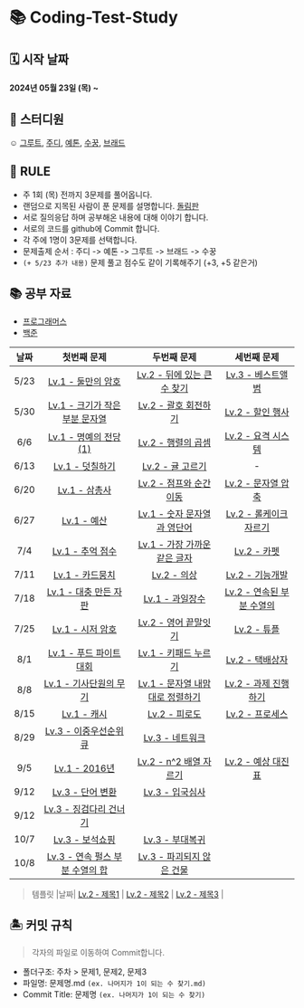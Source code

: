 # 📚 Coding-Test-Study 

## 🗓 시작 날짜
#### 2024년 05월 23일 (목) ~

## 👥 스터디원
☺️ [그루트](https://github.com/Groot-94), [주디](https://github.com/Judy-999), [예톤](https://github.com/yeeton37), [수꿍](https://github.com/Jeon-Minsu), [브래드](https://github.com/bradheo65)

## 🐳 RULE
- 주 1회 (목) 전까지 3문제를 풀어옵니다.
- 랜덤으로 지목된 사람이 푼 문제를 설명합니다. [돌림판](https://chromewebstore.google.com/detail/%EB%8F%8C%EB%A0%A4%EB%8F%8C%EB%A0%A4-%EB%8F%8C%EB%A6%BC%ED%8C%90/cbhdjmlgamciejnfglfejgbgmjdddckh?hl=ko)
- 서로 질의응답 하며 공부해온 내용에 대해 이야기 합니다.
- 서로의 코드를 github에 Commit 합니다.
- 각 주에 1명이 3문제를 선택합니다.
- 문제출제 순서 : 주디 -> 예톤 -> 그루트 -> 브래드 -> 수꿍
- `(+ 5/23 추가 내용)` 문제 풀고 점수도 같이 기록해주기 (+3, +5 같은거)

  
## 📚 공부 자료 
- [프로그래머스](https://programmers.co.kr/)
- [백준](https://www.acmicpc.net/)

| 날짜  | 첫번째 문제 | 두번째 문제 | 세번째 문제| 
|:-------:|:-----------:|:-------:|:-----------:|
|5/23|[Lv.1 - 둘만의 암호](https://school.programmers.co.kr/learn/courses/30/lessons/155652)| [Lv.2 - 뒤에 있는 큰 수 찾기](https://school.programmers.co.kr/learn/courses/30/lessons/154539) | [Lv.3 - 베스트앨범](https://school.programmers.co.kr/learn/courses/30/lessons/42579)|
|5/30|[Lv.1 - 크기가 작은 부분 문자열](https://school.programmers.co.kr/learn/courses/30/lessons/147355)| [Lv.2 - 괄호 회전하기](https://school.programmers.co.kr/learn/courses/30/lessons/76502) | [Lv.2 - 할인 행사](https://school.programmers.co.kr/learn/courses/30/lessons/131127)|
|6/6|[Lv.1 - 명예의 전당 (1)](https://school.programmers.co.kr/learn/courses/30/lessons/138477)| [Lv.2 - 행렬의 곱셈](https://school.programmers.co.kr/learn/courses/30/lessons/12949) | [Lv.2 - 요격 시스템](https://school.programmers.co.kr/learn/courses/30/lessons/181188) |
|6/13|[Lv.1 - 덧칠하기](https://school.programmers.co.kr/learn/courses/30/lessons/161989)| [Lv.2 - 귤 고르기](https://school.programmers.co.kr/learn/courses/30/lessons/138476) | - |
|6/20|[Lv.1 - 삼총사](https://school.programmers.co.kr/learn/courses/30/lessons/131705)| [Lv.2 - 점프와 순간 이동](https://school.programmers.co.kr/learn/courses/30/lessons/12980) | [Lv.2 - 문자열 압축](https://school.programmers.co.kr/learn/courses/30/lessons/60057) |
|6/27|[Lv.1 - 예산](https://school.programmers.co.kr/learn/courses/30/lessons/12982)| [Lv.1 - 숫자 문자열과 영단어](https://school.programmers.co.kr/learn/courses/30/lessons/81301) | [Lv.2 - 롤케이크 자르기](https://school.programmers.co.kr/learn/courses/30/lessons/132265) |
|7/4|[Lv.1 - 추억 점수](https://school.programmers.co.kr/learn/courses/30/lessons/176963?language=swift)| [Lv.1 - 가장 가까운 같은 글자](https://school.programmers.co.kr/learn/courses/30/lessons/142086) | [Lv.2 - 카펫](https://school.programmers.co.kr/learn/courses/30/lessons/42842) |
|7/11|[Lv.1 - 카드뭉치](https://school.programmers.co.kr/learn/courses/30/lessons/159994)| [Lv.2 - 의상](https://school.programmers.co.kr/learn/courses/30/lessons/42578) | [Lv.2 - 기능개발](https://school.programmers.co.kr/learn/courses/30/lessons/42586)|
|7/18|[Lv.1 - 대충 만든 자판](https://school.programmers.co.kr/learn/courses/30/lessons/160586)| [Lv.1 - 과일장수](https://school.programmers.co.kr/learn/courses/30/lessons/135808) | [Lv.2 - 연속된 부분 수열의 ](https://school.programmers.co.kr/learn/courses/30/lessons/178870)|
|7/25|[Lv.1 - 시저 암호](https://school.programmers.co.kr/learn/courses/30/lessons/12926)| [Lv.2 - 영어 끝말잇기](https://school.programmers.co.kr/learn/courses/30/lessons/12981) | [Lv.2 - 튜플 ](https://school.programmers.co.kr/learn/courses/30/lessons/64065)|
|8/1|[Lv.1 - 푸드 파이트 대회](https://school.programmers.co.kr/learn/courses/30/lessons/134240)| [Lv.1 - 키패드 누르기](https://school.programmers.co.kr/learn/courses/30/lessons/67256) | [Lv.2 - 택배상자 ](https://school.programmers.co.kr/learn/courses/30/lessons/131704)|
|8/8|[Lv.1 - 기사단원의 무기](https://school.programmers.co.kr/learn/courses/30/lessons/136798)| [Lv.1 - 문자열 내맘대로 정렬하기](https://school.programmers.co.kr/learn/courses/30/lessons/12915) | [Lv.2 - 과제 진행하기](https://school.programmers.co.kr/learn/courses/30/lessons/176962)|
|8/15| [Lv.1 - 캐시](https://school.programmers.co.kr/learn/courses/30/lessons/17680 ) | [Lv.2 - 피로도](https://school.programmers.co.kr/learn/courses/30/lessons/87946) | [Lv.2 - 프로세스](https://school.programmers.co.kr/learn/courses/30/lessons/42587) |
|8/29| [Lv.3 - 이중우선순위큐](https://school.programmers.co.kr/learn/courses/30/lessons/42628 ) | [Lv.3 - 네트워크](https://school.programmers.co.kr/learn/courses/30/lessons/43162) |
|9/5| [Lv.1 - 2016년](https://school.programmers.co.kr/learn/courses/30/lessons/12901) | [Lv.2 - n^2 배열 자르기](https://school.programmers.co.kr/learn/courses/30/lessons/87390) | [Lv.2 - 예상 대진표](https://school.programmers.co.kr/learn/courses/30/lessons/12985) |
|9/12| [Lv.3 - 단어 변환](https://school.programmers.co.kr/learn/courses/30/lessons/43163) | [Lv.3 - 입국심사](https://school.programmers.co.kr/learn/courses/30/lessons/43238) |
|9/12| [Lv.3 - 징검다리 건너기](https://school.programmers.co.kr/learn/courses/30/lessons/64062) |
|10/7| [Lv.3 - 보석쇼핑](https://school.programmers.co.kr/learn/courses/30/lessons/67258)   | [Lv.3 - 부대복귀](https://school.programmers.co.kr/learn/courses/30/lessons/132266)|
 10/8| [Lv.3 - 연속 펄스 부분 수열의 합](https://school.programmers.co.kr/learn/courses/30/lessons/161988)   | [Lv.3 - 파괴되지 않은 건물](https://school.programmers.co.kr/learn/courses/30/lessons/92344)|
> 템플릿
> |날짜| [Lv.2 - 제목1](url1) | [Lv.2 - 제목2](url2) | [Lv.2 - 제목3](url3) |
## 🏝 커밋 규칙

> 각자의 파일로 이동하여 Commit합니다.

- 폴더구조: 주차 > 문제1, 문제2, 문제3
- 파일명: 문제명.md `(ex. 나머지가 1이 되는 수 찾기.md)`
- Commit Title: 문제명 `(ex. 나머지가 1이 되는 수 찾기)`
